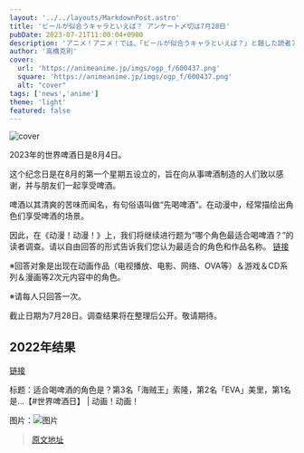 ```yaml
---
layout: '../../layouts/MarkdownPost.astro'
title: 'ビールが似合うキャラといえば？ アンケート〆切は7月28日'
pubDate: 2023-07-21T11:00:04+0900
description: 'アニメ！アニメ！では、「ビールが似合うキャラといえば？」と題した読者アンケートを昨年に引き続き実施します。〆切は7月28日。'
author: '高橋克則'
cover:
  url: 'https://animeanime.jp/imgs/ogp_f/600437.png'
  square: 'https://animeanime.jp/imgs/ogp_f/600437.png'
  alt: "cover"
tags: ['news','anime']
theme: 'light'
featured: false
---
```


![cover](https://animeanime.jp/imgs/ogp_f/600437.png)

2023年的世界啤酒日是8月4日。

这个纪念日是在8月的第一个星期五设立的，旨在向从事啤酒制造的人们致以感谢，并与朋友们一起享受啤酒。

啤酒以其清爽的苦味而闻名，有句俗语叫做“先喝啤酒”。在动漫中，经常描绘出角色们享受啤酒的场景。

因此，在《动漫！动漫！》上，我们将继续进行题为“哪个角色最适合喝啤酒？”的读者调查。请以自由回答的形式告诉我们您认为最适合的角色和作品名称。
[链接](https://questant.jp/q/7YRHYHUD)

※回答对象是出现在动画作品（电视播放、电影、网络、OVA等）＆游戏＆CD系列＆漫画等2次元内容中的角色。

※请每人只回答一次。

截止日期为7月28日。调查结果将在整理后公开。敬请期待。

## 2022年结果

[链接](https://animeanime.jp/article/2022/08/05/71226.html)

标题：适合喝啤酒的角色是？第3名「海贼王」索隆，第2名「EVA」美里，第1名是...【#世界啤酒日】 | 动画！动画！

图片：![图片](https://animeanime.jp/imgs/card_l/513646.png)

>[原文地址](https://animeanime.jp/article/2023/07/21/78730.html)  